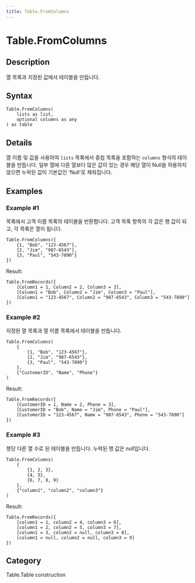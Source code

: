 ```yaml
---
title: Table.FromColumns
---
```


# Table.FromColumns


## Description

열 목록과 지정된 값에서 테이블을 만듭니다.


## Syntax

```powerquery
Table.FromColumns(
    lists as list,
    optional columns as any
) as table
```


## Details

열 이름 및 값을 사용하여 <code>lists</code> 목록에서 중첩 목록을 포함하는 <code>columns</code> 형식의 테이블을 만듭니다.    일부 열에 다른 열보다 많은 값이 있는 경우 해당 열이 Null을 허용하지 않으면 누락된 값이 기본값인 'Null'로 채워집니다.


## Examples

### Example #1 
목록에서 고객 이름 목록의 테이블을 반환합니다. 고객 목록 항목의 각 값은 행 값이 되고, 각 목록은 열이 됩니다.
```powerquery
Table.FromColumns({
    {1, "Bob", "123-4567"},
    {2, "Jim", "987-6543"},
    {3, "Paul", "543-7890"}
})
```

Result: 
```powerquery
Table.FromRecords({
    [Column1 = 1, Column2 = 2, Column3 = 3],
    [Column1 = "Bob", Column2 = "Jim", Column3 = "Paul"],
    [Column1 = "123-4567", Column2 = "987-6543", Column3 = "543-7890"]
})
```


### Example #2 
지정된 열 목록과 열 이름 목록에서 테이블을 만듭니다.
```powerquery
Table.FromColumns(
    {
        {1, "Bob", "123-4567"},
        {2, "Jim", "987-6543"},
        {3, "Paul", "543-7890"}
    },
    {"CustomerID", "Name", "Phone"}
)
```

Result: 
```powerquery
Table.FromRecords({
    [CustomerID = 1, Name = 2, Phone = 3],
    [CustomerID = "Bob", Name = "Jim", Phone = "Paul"],
    [CustomerID = "123-4567", Name = "987-6543", Phone = "543-7890"]
})
```


### Example #3 
행당 다른 열 수로 된 테이블을 만듭니다. 누락된 행 값은 null입니다.
```powerquery
Table.FromColumns(
    {
        {1, 2, 3},
        {4, 5},
        {6, 7, 8, 9}
    },
    {"column1", "column2", "column3"}
)
```

Result: 
```powerquery
Table.FromRecords({
    [column1 = 1, column2 = 4, column3 = 6],
    [column1 = 2, column2 = 5, column3 = 7],
    [column1 = 3, column2 = null, column3 = 8],
    [column1 = null, column2 = null, column3 = 9]
})
```




## Category
Table.Table construction
